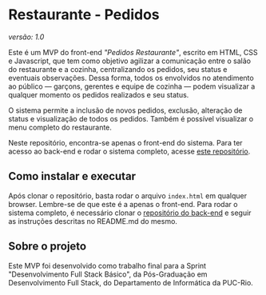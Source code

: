 # Restaurante - Pedidos
_versão: 1.0_

Este é um MVP do front-end _"Pedidos Restaurante"_, escrito em HTML, CSS e Javascript, que tem como objetivo agilizar a comunicação entre o salão do restaurante e a cozinha, centralizando os pedidos, seu status e eventuais observações. Dessa forma, todos os envolvidos no atendimento ao público — garçons, gerentes e equipe de cozinha — podem visualizar a qualquer momento os pedidos realizados e seu status.

O sistema permite a inclusão de novos pedidos, exclusão, alteração de status e visualização de todos os pedidos. Também é possível visualizar o menu completo do restaurante.

Neste repositório, encontra-se apenas o front-end do sistema. Para ter acesso ao back-end e rodar o sistema completo, acesse [este repositório](https://github.com/billbordallo/restaurante-pedidos-api).

## Como instalar e executar

Após clonar o repositório, basta rodar o arquivo `index.html` em qualquer browser. Lembre-se de que este é a apenas o front-end. Para rodar o sistema completo, é necessário clonar o [repositório do back-end](https://github.com/billbordallo/restaurante-pedidos-api) e seguir as instruções descritas no README.md do mesmo.

## Sobre o projeto

Este MVP foi desenvolvido como trabalho final para a Sprint "Desenvolvimento Full Stack Básico", da Pós-Graduação em Desenvolvimento Full Stack, do Departamento de Informática da PUC-Rio.
